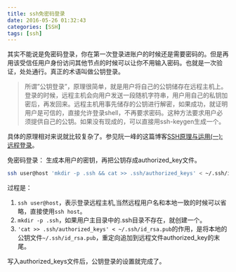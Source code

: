 ```yaml
---
title: ssh免密码登录
date: 2016-05-26 01:32:43
categories: [SSH]
tags: [ssh]
---
```


其实不能说是免密码登录，你在第一次登录进账户的时候还是需要密码的。但是再用该受信任用户身份访问其他节点的时候可以让你不用输入密码。也就是一次验证，处处通行。真正的术语叫做公钥登录。

> 所谓”公钥登录”，原理很简单，就是用户将自己的公钥储存在远程主机上。登录的时候，远程主机会向用户发送一段随机字符串，用户用自己的私钥加密后，再发回来。远程主机用事先储存的公钥进行解密，如果成功，就证明用户是可信的，直接允许登录shell，不再要求密码。这种方法要求用户必须提供自己的公钥。如果没有现成的，可以直接用ssh-keygen生成一个。

具体的原理相对来说就比较复杂了。参见阮一峰的这篇博客[SSH原理与运用(一):远程登录](http://www.ruanyifeng.com/blog/2011/12/ssh_remote_login.html)。

免密码登录：
生成本用户的密钥，再把公钥存成authorized_key文件。
``` bash
ssh user@host 'mkdir -p .ssh && cat >> .ssh/authorized_keys' < ~/.ssh/id_rsa.pub
```
过程是：
1. ``ssh user@host``，表示登录远程主机,当然远程用户名和本地一致的时候可以省略，直接使用``ssh host``。
2. ``mkdir -p .ssh``，如果用户主目录中的.ssh目录不存在，就创建一个。
3. ``'cat >> .ssh/authorized_keys' < ~/.ssh/id_rsa.pub``的作用，是将本地的公钥文件``~/.ssh/id_rsa.pub``，重定向追加到远程文件authorized_key的末尾。

写入authorized_keys文件后，公钥登录的设置就完成了。